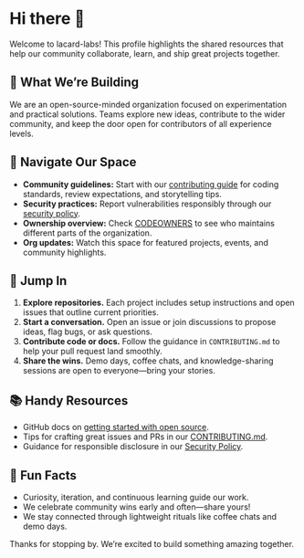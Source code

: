 # Hi there 👋

Welcome to lacard-labs! This profile highlights the shared resources that help our community collaborate, learn, and ship great projects together.

## 🚀 What We’re Building

We are an open-source-minded organization focused on experimentation and practical solutions. Teams explore new ideas, contribute to the wider community, and keep the door open for contributors of all experience levels.

## 🧭 Navigate Our Space

- **Community guidelines:** Start with our [contributing guide](../CONTRIBUTING.md) for coding standards, review expectations, and storytelling tips.
- **Security practices:** Report vulnerabilities responsibly through our [security policy](../SECURITY.md).
- **Ownership overview:** Check [CODEOWNERS](../CODEOWNERS) to see who maintains different parts of the organization.
- **Org updates:** Watch this space for featured projects, events, and community highlights.

## 🤝 Jump In

1. **Explore repositories.** Each project includes setup instructions and open issues that outline current priorities.
2. **Start a conversation.** Open an issue or join discussions to propose ideas, flag bugs, or ask questions.
3. **Contribute code or docs.** Follow the guidance in `CONTRIBUTING.md` to help your pull request land smoothly.
4. **Share the wins.** Demo days, coffee chats, and knowledge-sharing sessions are open to everyone—bring your stories.

## 📚 Handy Resources

- GitHub docs on [getting started with open source](https://docs.github.com/get-started/exploring-projects-on-github/contributing-to-a-project).
- Tips for crafting great issues and PRs in our [CONTRIBUTING.md](../CONTRIBUTING.md).
- Guidance for responsible disclosure in our [Security Policy](../SECURITY.md).

## 🌟 Fun Facts

- Curiosity, iteration, and continuous learning guide our work.
- We celebrate community wins early and often—share yours!
- We stay connected through lightweight rituals like coffee chats and demo days.

Thanks for stopping by. We’re excited to build something amazing together.
